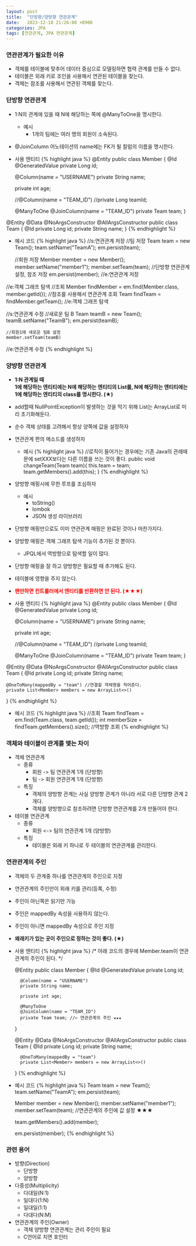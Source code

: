 ```yaml
---
layout: post
title:  "단방향/양방향 연관관계"
date:   2023-12-18 21:26:00 +0900
categories: JPA
tags: [연관관계, JPA 연관관계]
---
```


### 연관관계가 필요한 이유

- 객체를 테이블에 맞추어 데이터 중심으로 모델링하면 협력 관계를 만들 수 없다.
- 테이블은 외래 키로 조인을 사용해서 연관된 테이블을 찾는다. 
- 객체는 참조를 사용해서 연관된 객체를 찾는다.

### 단방향 연관관계

- 1:N의 관계에 있을 때 N에 해당하는 쪽에 @ManyToOne을 명시한다.
    - 예시
        - 1개의 팀에는 여러 명의 회원이 소속된다.
- @JoinColumn 어노테이션의 name에는 FK가 될 칼럼의 이름을 명시한다.

- 사용 엔티티
{% highlight java %}
@Entity
public class Member { 
    @Id
    @GeneratedValue
    private Long id;

    @Column(name = "USERNAME")
    private String name;

    private int age;

    //@Column(name = "TEAM_ID")
    //private Long teamId;

    @ManyToOne
    @JoinColumn(name = "TEAM_ID")
    private Team team;
}

@Entity
@Data
@NoArgsConstructor
@AllArgsConstructor
public class Team {
    @Id
    private Long id;
    private String name; 
}
{% endhighlight %}

- 예시 코드 
{% highlight java %}
//s:연관관계 저장
    //팀 저장
    Team team = new Team();
    team.setName("TeamA");
    em.persist(team);

    //회원 저장
    Member member = new Member();
    member.setName("member1");
    member.setTeam(team); //단방향 연관관계 설정, 참조 저장
    em.persist(member);
//e:연관관계 저장

//e:객체 그래프 탐색
    //조회
    Member findMember = em.find(Member.class, member.getId()); 
    //참조를 사용해서 연관관계 조회
    Team findTeam = findMember.getTeam();
//e:객체 그래프 탐색

//s:연관관계 수정
    //새로운 팀 B
    Team teamB = new Team();
    teamB.setName("TeamB");
    em.persist(teamB);

    //회원1에 새로운 팀B 설정
    member.setTeam(teamB)
//e:연관관계 수정
{% endhighlight %}

### 양뱡향 연관관계

- <b>1:N 관계일 때  
1에 해당하는 엔티티에는 N에 해당하는 엔티티의 List를,
N에 해당하는 엔티티에는 1에 해당하는 엔티티의 class를 명시한다. (★)</b>
- add할때 NullPointException이 발생하는 것을 막기 위해 List는 ArrayList로 미리 초기화해둔다.
- 순수 객체 상태를 고려해서 항상 양쪽에 값을 설정하자
- 연관관계 편의 메소드를 생성하자
    - 예시
        {% highlight java %}
        //로직이 들어가는 경우에는 기존 Java의 관례때문에 setXXX보다는 다른 이름을 쓰는 것이 좋다.
        public void changeTeam(Team team){
            this.team = team;
            team.getMembers().add(this);
        }
        {% endhighlight %}
- 양방향 매핑시에 무한 루프를 조심하자
    - 예시
        - toString()
        - lombok
        - JSON 생성 라이브러리
- 단방향 매핑만으로도 이미 연관관계 매핑은 완료된 것이나 마찬가지다.
- 양방향 매핑은 객체 그래프 탐색 기능이 추가된 것 뿐이다.
    - JPQL에서 역방향으로 탐색할 일이 많다.
- 단방향 매핑을 잘 하고 양방향은 필요할 때 추가해도 된다.
- 테이블에 영향을 주지 않는다.
- <b style="color: red;">왠만하면 컨트롤러에서 엔티티를 반환하면 안 된다. (★★★)</b>

- 사용 엔티티
{% highlight java %}
@Entity
public class Member { 
    @Id
    @GeneratedValue
    private Long id;

    @Column(name = "USERNAME")
    private String name;

    private int age;

    //@Column(name = "TEAM_ID")
    //private Long teamId;

    @ManyToOne
    @JoinColumn(name = "TEAM_ID")
    private Team team;
}

@Entity
@Data
@NoArgsConstructor
@AllArgsConstructor
public class Team {
    @Id
    private Long id;
    private String name;

    @OneToMany(mappedBy = "team") //연결할 객체명을 적어준다.
    private List<Member> members = new ArrayList<>()
}
{% endhighlight %}

- 예시 코드
{% highlight java %}
//조회
Team findTeam = em.find(Team.class, team.getId()); 
int memberSize = findTeam.getMembers().size(); //역방향 조회
{% endhighlight %}

### 객체와 테이블이 관계를 맺는 차이

- 객체 연관관계
    - 종류
        - 회원 -> 팀 연관관계 1개 (단방향) 
        - 팀 -> 회원 연관관계 1개 (단방향)
    - 특징
        - 객체의 양방향 관계는 사실 양방향 관계가 아니라 서로 다른 단뱡향 관계 2개다.
        - 객체를 양방향으로 참조하려면 단방향 연관관계를 2개 만들어야 한다. 
- 테이블 연관관계
    - 종류
        - 회원 <-> 팀의 연관관계 1개 (양방향)
    - 특징
        - 테이블은 외래 키 하나로 두 테이블의 연관관계를 관리한다.

### 연관관계의 주인

- 객체의 두 관계중 하나를 연관관계의 주인으로 지정
- 연관관계의 주인만이 외래 키를 관리(등록, 수정) 
- 주인이 아닌쪽은 읽기만 가능
- 주인은 mappedBy 속성을 사용하지 않는다. 
- 주인이 아니면 mappedBy 속성으로 주인 지정
- <b>왜래키가 있는 곳이 주인으로 정하는 것이 좋다. (★)</b>

- 사용 엔티티
    {% highlight java %}
    /*
        아래 코드의 경우에
        Member.team이 연관관계의 주인이 된다.
    */

    @Entity
    public class Member { 
        @Id
        @GeneratedValue
        private Long id;

        @Column(name = "USERNAME")
        private String name;

        private int age;

        @ManyToOne
        @JoinColumn(name = "TEAM_ID")
        private Team team; //← 연관관계의 주인 ★★★
    }

    @Entity
    @Data
    @NoArgsConstructor
    @AllArgsConstructor
    public class Team {
        @Id
        private Long id;
        private String name;

        @OneToMany(mappedBy = "team")
        private List<Member> members = new ArrayList<>()
    }
    {% endhighlight %}

- 예시 코드
    {% highlight java %}
    Team team = new Team();
    team.setName("TeamA");
    em.persist(team);

    Member member = new Member();
    member.setName("member1");
    member.setTeam(team); //연관관계의 주인에 값 설정 ★★★

    team.getMembers().add(member);

    em.persist(member);
    {% endhighlight %}


### 관련 용어

- 방향(Direction)
    - 단방향
    - 양방향
- 다중성(Multiplicity)
    - 다대일(N:1)
    - 일대다(1:N)
    - 일대일(1:1)
    - 다대다(N:M)
- 연관관계의 주인(Owner)
    - 객체 양방향 연관관계는 관리 주인이 필요
    - C언어로 치면 포인터